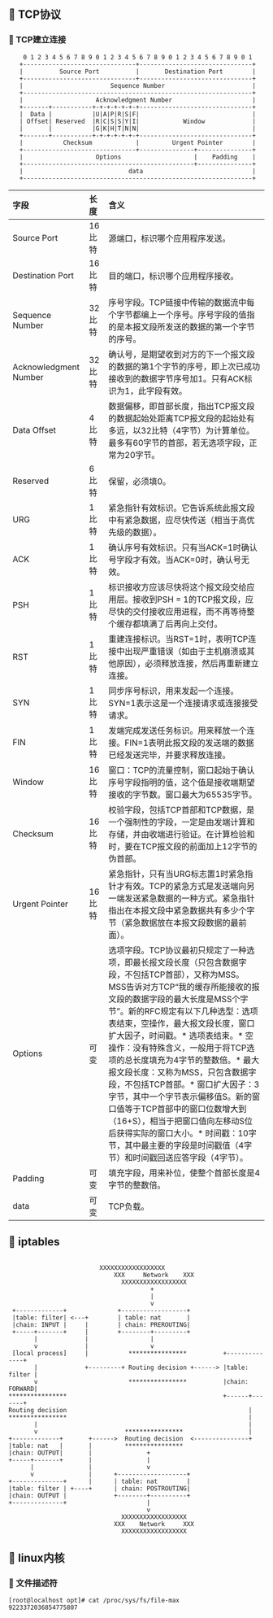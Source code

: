 ## :frog: TCP协议
### :tiger: TCP建立连接

``` 0                   1                   2                   3
    0 1 2 3 4 5 6 7 8 9 0 1 2 3 4 5 6 7 8 9 0 1 2 3 4 5 6 7 8 9 0 1
   +-------------------------------+-------------------------------+
   |          Source Port          |       Destination Port        |
   +-------------------------------+-------------------------------+
   |                        Sequence Number                        |
   +---------------------------------------------------------------+
   |                    Acknowledgment Number                      |
   +-------+-----------+-+-+-+-+-+-+-------------------------------+
   |  Data |           |U|A|P|R|S|F|                               |
   | Offset| Reserved  |R|C|S|S|Y|I|            Window             |
   |       |           |G|K|H|T|N|N|                               |
   +-------+-----------+-+-+-+-+-+-+-------------------------------+
   |           Checksum            |         Urgent Pointer        |
   +-------------------------------+---------------+---------------+
   |                    Options                    |    Padding    |
   +-----------------------------------------------+---------------+
   |                             data                              |
   +---------------------------------------------------------------+
```

| 字段                  | 长度                      | 含义                                                                                                                                                                                                                                                                                                                                                                                                                                                                                                                                                                                                                                                      |    
| :-------------------- | :------------------------ | :-------------------------------------------------------------------------------------------------------------------------------------------------------------------------------------------------------------------------------------------------------------------------------------------------------------------------------------------------------------------------------------------------------------------------------------------------------------------------------------------------------------------------------------------------------------------------------------------------------------------------------------------------------- |
| Source Port           | 16 比特 | 源端口，标识哪个应用程序发送。                                                                                                                                                                                                                                                                                                                                                                                                                                                                                                                                                                                                                                |
| Destination Port      | 16 比特 | 目的端口，标识哪个应用程序接收。                                                                                                                                                                                                                                                                                                                                                                                                                                                                                                                                                                                                                          |
| Sequence Number       | 32比特 | 序号字段。TCP链接中传输的数据流中每个字节都编上一个序号。序号字段的值指的是本报文段所发送的数据的第一个字节的序号。                                                                                                                                                                                                                                                                                                                                                                                                                                                                                                                                       |
| Acknowledgment Number | 32比特 | 确认号，是期望收到对方的下一个报文段的数据的第1个字节的序号，即上次已成功接收到的数据字节序号加1。只有ACK标识为1，此字段有效。                                                                                                                                                                                                                                                                                                                                                                                                                                                                                                                            |
| Data Offset           | 4比特  | 数据偏移，即首部长度，指出TCP报文段的数据起始处距离TCP报文段的起始处有多远，以32比特（4字节）为计算单位。最多有60字节的首部，若无选项字段，正常为20字节。                                                                                                                                                                                                                                                                                                                                                                                                                                                                                                 |
| Reserved              | 6比特  | 保留，必须填0。                                                                                                                                                                                                                                                                                                                                                                                                                                                                                                                                                                                                                                           |
| URG                   | 1比特  | 紧急指针有效标识。它告诉系统此报文段中有紧急数据，应尽快传送（相当于高优先级的数据）。                                                                                                                                                                                                                                                                                                                                                                                                                                                                                                                                                                    |
| ACK                   | 1比特  | 确认序号有效标识。只有当ACK=1时确认号字段才有效。当ACK=0时，确认号无效。                                                                                                                                                                                                                                                                                                                                                                                                                                                                                                                                                                                  |
| PSH                   | 1比特  | 标识接收方应该尽快将这个报文段交给应用层。接收到PSH = 1的TCP报文段，应尽快的交付接收应用进程，而不再等待整个缓存都填满了后再向上交付。                                                                                                                                                                                                                                                                                                                                                                                                                                                                                                                    |
| RST                   | 1比特  | 重建连接标识。当RST=1时，表明TCP连接中出现严重错误（如由于主机崩溃或其他原因），必须释放连接，然后再重新建立连接。                                                                                                                                                                                                                                                                                                                                                                                                                                                                                                                                        |
| SYN                   | 1比特  | 同步序号标识，用来发起一个连接。SYN=1表示这是一个连接请求或连接接受请求。                                                                                                                                                                                                                                                                                                                                                                                                                                                                                                                                                                                 |
| FIN                   | 1比特  | 发端完成发送任务标识。用来释放一个连接。FIN=1表明此报文段的发送端的数据已经发送完毕，并要求释放连接。                                                                                                                                                                                                                                                                                                                                                                                                                                                                                                                                                                                                         |
| Window                | 16比特 | 窗口：TCP的流量控制，窗口起始于确认序号字段指明的值，这个值是接收端期望接收的字节数。窗口最大为65535字节。                                                                                                                                                                                                                                                                                                                                                                                                                                                                                                                                                    |
| Checksum              | 16比特 | 校验字段，包括TCP首部和TCP数据，是一个强制性的字段，一定是由发端计算和存储，并由收端进行验证。在计算检验和时，要在TCP报文段的前面加上12字节的伪首部。                                                                                                                                                                                                                                                                                                                                                                                                                                                                                                     |
| Urgent Pointer        | 16比特 | 紧急指针，只有当URG标志置1时紧急指针才有效。TCP的紧急方式是发送端向另一端发送紧急数据的一种方式。紧急指针指出在本报文段中紧急数据共有多少个字节（紧急数据放在本报文段数据的最前面）。                                                                                                                                                                                                                                                                                                                                                                                                                                                                     |
| Options               | 可变   | 选项字段。TCP协议最初只规定了一种选项，即最长报文段长度（只包含数据字段，不包括TCP首部），又称为MSS。MSS告诉对方TCP“我的缓存所能接收的报文段的数据字段的最大长度是MSS个字节”。新的RFC规定有以下几种选型：选项表结束，空操作，最大报文段长度，窗口扩大因子，时间戳。* 选项表结束。* 空操作：没有特殊含义，一般用于将TCP选项的总长度填充为4字节的整数倍。* 最大报文段长度：又称为MSS，只包含数据字段，不包括TCP首部。* 窗口扩大因子：3字节，其中一个字节表示偏移值S。新的窗口值等于TCP首部中的窗口位数增大到（16+S），相当于把窗口值向左移动S位后获得实际的窗口大小。* 时间戳：10字节，其中最主要的字段是时间戳值（4字节）和时间戳回送应答字段（4字节）。 |
| Padding               | 可变   | 填充字段，用来补位，使整个首部长度是4字节的整数倍。                                                                                                                                                                                                                                                                                                                                                                                                                                                                                                                                                                                                       |                                                                                                            
| data                  | 可变   | TCP负载。                        

## :koala: iptables
```

                         XXXXXXXXXXXXXXXXXX
                             XXX     Network    XXX
                               XXXXXXXXXXXXXXXXXX
                                       +
                                       |
                                       v
 +-------------+              +------------------+
 |table: filter| <---+        | table: nat       |
 |chain: INPUT |     |        | chain: PREROUTING|
 +-----+-------+     |        +--------+---------+
       |             |                 |
       v             |                 v
 [local process]     |           ****************          +--------------+
       |             +---------+ Routing decision +------> |table: filter |
       v                         ****************          |chain: FORWARD|
****************                                           +------+-------+
Routing decision                                                  |
****************                                                  |
       |                                                          |
       v                        ****************                  |
+-------------+       +------>  Routing decision  <---------------+
|table: nat   |       |         ****************
|chain: OUTPUT|       |               +
+-----+-------+       |               |
      |               |               v
      v               |      +-------------------+
+--------------+      |      | table: nat        |
|table: filter | +----+      | chain: POSTROUTING|
|chain: OUTPUT |             +--------+----------+
+--------------+                      |
                                      v
                               XXXXXXXXXXXXXXXXXX
                             XXX    Network     XXX
                               XXXXXXXXXXXXXXXXXX
```
## :pig: linux内核
### :pig_nose: 文件描述符
``` shell
[root@localhost opt]# cat /proc/sys/fs/file-max 
9223372036854775807
````
